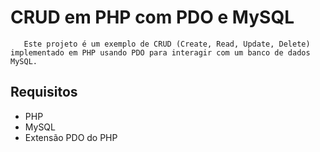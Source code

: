 # CRUD em PHP com PDO e MySQL
       Este projeto é um exemplo de CRUD (Create, Read, Update, Delete) implementado em PHP usando PDO para interagir com um banco de dados MySQL.

## Requisitos
- PHP
- MySQL
- Extensão PDO do PHP